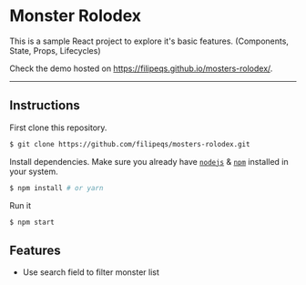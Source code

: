 # Monster Rolodex

This is a sample React project to explore it's basic features.
(Components, State, Props, Lifecycles)

Check the demo hosted on https://filipeqs.github.io/mosters-rolodex/.

---

## Instructions

First clone this repository.

```bash
$ git clone https://github.com/filipeqs/mosters-rolodex.git
```

Install dependencies. Make sure you already have [`nodejs`](https://nodejs.org/en/) & [`npm`](https://www.npmjs.com/) installed in your system.

```bash
$ npm install # or yarn
```

Run it

```bash
$ npm start
```

## Features

- Use search field to filter monster list
